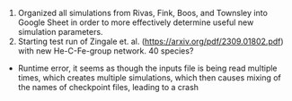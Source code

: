 1) Organized all simulations from Rivas, Fink, Boos, and Townsley into Google Sheet in order to more effectively determine useful new simulation parameters. 
2) Starting test run of Zingale et. al. (https://arxiv.org/pdf/2309.01802.pdf) with new He-C-Fe-group network. 40 species?
- Runtime error, it seems as though the inputs file is being read multiple times, which creates multiple simulations, which then causes mixing of the names of checkpoint files, leading to a crash
